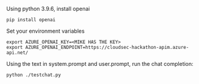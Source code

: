 Using python 3.9.6, install openai
```
pip install openai
```

Set your environment variables
```
export AZURE_OPENAI_KEY=<MIKE HAS THE KEY>
export AZURE_OPENAI_ENDPOINT=https://cloudsec-hackathon-apim.azure-api.net/
```

Using the text in system.prompt and user.prompt, run the chat completion:
```
python ./testchat.py
```